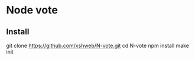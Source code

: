 Node vote
=========

Install
-------

  git clone https://github.com/xshweb/N-vote.git
  cd N-vote
  npm install
  make init
